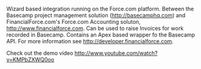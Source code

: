 Wizard based integration running on the Force.com platform. Between the Basecamp project management solution (http://basecamphq.com) and FinancialForce.com's Force.com Accounting soluton, http://www.financialforce.com. Can be used to raise Invoices for work recorded in Basecamp. Contains an Apex based wrapper fo the Basecamp API. For more information see http://developer.financialforce.com.

Check out the demo video http://www.youtube.com/watch?v=KMPbZXWQ0oo